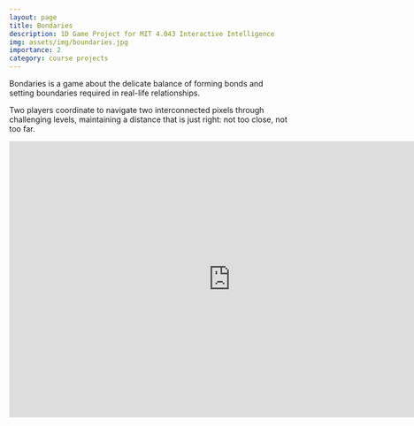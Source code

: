 ```yaml
---
layout: page
title: Bondaries
description: 1D Game Project for MIT 4.043 Interactive Intelligence
img: assets/img/boundaries.jpg
importance: 2
category: course projects
---
```


Bondaries is a game about the delicate balance of
forming bonds and setting boundaries required in real-life relationships.

Two players coordinate to navigate two interconnected pixels through challenging levels, maintaining a distance that is just right: not too close, not too far.

<iframe width="800" height="500" src="https://docs.google.com/presentation/d/1Hay_A4D4dgEKDne_bBg8-hj9caKcCfuYNp3HMuAF7Eo/edit?usp=sharing" frameborder="0" allowfullscreen></iframe>
